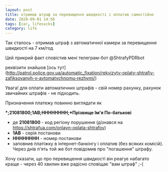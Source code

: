 ```yaml
---
layout: post
title: отримав штраф за перевищення швидкості і оплатив самостійно
date: 2020-09-01 14:56 
tags: [car, lifesucks]
category: life
---
```

Так сталось - отримав штраф з автоматичної камери за перевищення швидкості на 7 км/год

Цей прикрий факт сповістив мені телеграм-бот @ShtrafyPDRbot

реквізити знайшов 
[ось тут]
(http://patrol.police.gov.ua/automatic_fixation/rekvizyty-oplaty-shtrafiv-zafiksovanyh-v-avtomatychnomu-rezhymi/)

Увага! для оплати автоматичних штрафів - свій номер рахунку, рахунок звичайних штрафів - не підходить.

Призначення платежу повинно виглядати як

__\*;21081800;1АВ;НННННННН;*Прізвище Ім'я По-батькові__
* де **21081800** - код регіону порушення (дізнався на https://shtrafua.com/onlayn-oplata-shtrafov)
* **1АВ** - серія постанови
* __НННННННН__ - номер постанови
* заповнив платіжку в інтернет-банкінгу і оплатив (без всяких комісій). Через днів п'ять той же бот повідомив про "погашення" штрафу.

Хочу сказати, що про перевищення швидкості він реагує набагато краще - через 40 хвилин вже радісно сповіщає "вам штраф" ;-(